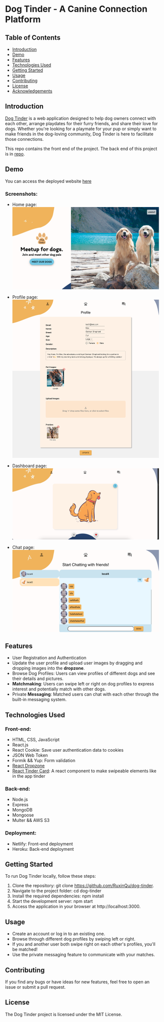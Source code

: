 # Dog Tinder - A Canine Connection Platform

## Table of Contents

- [Introduction](#introduction)
- [Demo](#demo)
- [Features](#features)
- [Technologies Used](#technologies-used)
- [Getting Started](#getting-started)
- [Usage](#usage)
- [Contributing](#contributing)
- [License](#license)
- [Acknowledgements](#acknowledgements)

## Introduction

[Dog Tinder](https://dog-tinder-rq.netlify.app) is a web application designed to help dog owners connect with each other, arrange playdates for their furry friends, and share their love for dogs. Whether you're looking for a playmate for your pup or simply want to make friends in the dog-loving community, Dog Tinder is here to facilitate those connections.

This repo contains the front end of the project. The back end of this project is in [repo](https://github.com/RuxinQu/dog-tinder-backend).

## Demo

You can access the deployed website [here](https://dog-tinder-rq.netlify.app)

### Screenshots:

- Home page:
  ![home-page](./assets/home.png)
- Profile page:
  ![profile](./assets/profile.png)
- Dashboard page:
  ![dashboard](./assets/dashboard.png)

- Chat page:
  ![chat](./assets/chat.png)

## Features

- User Registration and Authentication
- Update the user profile and upload user images by dragging and dropping images into the **dropzone**.
- Browse Dog Profiles: Users can view profiles of different dogs and see their details and pictures.
- **Matchmaking**: Users can swipe left or right on dog profiles to express interest and potentially match with other dogs.
- Private **Messaging**: Matched users can chat with each other through the built-in messaging system.

## Technologies Used

### Front-end:

- HTML, CSS, JavaScript
- React.js
- React Cookie: Save user authentication data to cookies
- JSON Web Token
- Formik && Yup: Form validation
- [React Dropzone](https://react-dropzone.js.org)
- [React Tinder Card](https://www.npmjs.com/package/react-tinder-card): A react component to make swipeable elements like in the app tinder

### Back-end:

- Node.js
- Express
- MongoDB
- Mongoose
- Multer && AWS S3

### Deployment:

- Netlify: Front-end deployment
- Heroku: Back-end deployment

## Getting Started

To run Dog Tinder locally, follow these steps:

1. Clone the repository: git clone https://github.com/RuxinQu/dog-tinder.
2. Navigate to the project folder: cd dog-tinder
3. Install the required dependencies: npm install
4. Start the development server: npm start
5. Access the application in your browser at http://localhost:3000.

## Usage

- Create an account or log in to an existing one.
- Browse through different dog profiles by swiping left or right.
- If you and another user both swipe right on each other's profiles, you'll be matched!
- Use the private messaging feature to communicate with your matches.

## Contributing

If you find any bugs or have ideas for new features, feel free to open an issue or submit a pull request.

## License

The Dog Tinder project is licensed under the MIT License.
